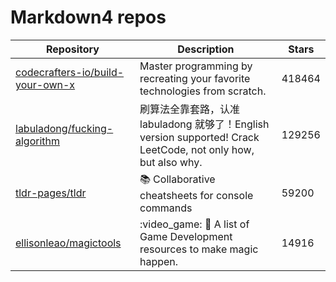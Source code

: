 # Markdown4 repos

| Repository                                                                              | Description                                                                                      | Stars  |
| --------------------------------------------------------------------------------------- | ------------------------------------------------------------------------------------------------ | ------ |
| [codecrafters-io/build-your-own-x](https://github.com/codecrafters-io/build-your-own-x) | Master programming by recreating your favorite technologies from scratch.                        | 418464 |
| [labuladong/fucking-algorithm](https://github.com/labuladong/fucking-algorithm)         | 刷算法全靠套路，认准 labuladong 就够了！English version supported! Crack LeetCode, not only how, but also why. | 129256 |
| [tldr-pages/tldr](https://github.com/tldr-pages/tldr)                                   | 📚 Collaborative cheatsheets for console commands                                                | 59200  |
| [ellisonleao/magictools](https://github.com/ellisonleao/magictools)                     | :video\_game: :pencil: A list of Game Development resources to make magic happen.                | 14916  |
